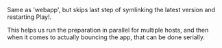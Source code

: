 Same as 'webapp', but skips last step of symlinking the latest version and restarting Play!.

This helps us run the preparation in parallel for multiple hosts, and then when it comes to actually bouncing the app,
that can be done serially.
